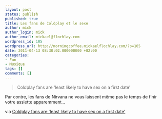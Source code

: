 ```yaml
---
layout: post
status: publish
published: true
title: Les fans de Coldplay et le sexe
author: mick
author_login: mick
author_email: mickael@flochlay.com
wordpress_id: 105
wordpress_url: http://morningcoffee.mickaelflochlay.com/?p=105
date: 2011-04-13 08:30:02.000000000 +02:00
categories:
- Fun
- Musique
tags: []
comments: []
---
```


> Coldplay fans are 'least likely to have sex on a first date'

Par contre, les fans de Nirvana ne vous laissent même pas le temps de finir votre assiette apparemment...

via [Coldplay fans are 'least likely to have sex on a first date'][1]

[1]: http://www.nme.com/news/coldplay/56066